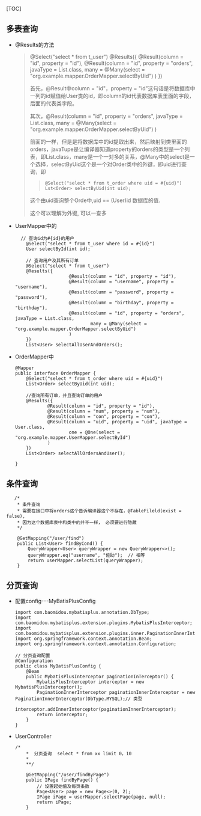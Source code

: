 [TOC]

## 多表查询



- @Results的方法

  >  @Select("select * from t_user")
  >     @Results({
  >                     @Result(column = "id", property = "id"),
  >                     @Result(column = "id", property = "orders", javaType = List.class,
  >                             many = @Many(select = "org.example.mapper.OrderMapper.selectByUid")
  >                     )
  >     })
  >
  > 
  >
  > 首先，@Result中column = "id"，property = "id"这句话是将数据库中一列的id赋值给User类的id，即column的id代表数据库表里面的字段，后面的代表类字段。
  >
  > 其次，@Result(column = "id", property = "orders", javaType = List.class,
  >                             many = @Many(select = "org.example.mapper.OrderMapper.selectByUid")
  >                     )
  >
  > 前面的一样，但是是将数据库中的id提取出来，然后映射到类里面的orders，javaTupe是让编译器知道property的orders的类型是一个列表，即List.class，many是一个一对多的关系，@Many中的select是一个选择，selectByUid这个是一个对Order类中的外键，即uid进行查询，即
  >
  > > `@Select("select * from t_order where uid = #{uid}")
  > > Lst<Order> selectByUid(int uid);`
  >
  > 这个由uid查询整个Orde中,uid == (User)id 数据库的值.
  >
  > 这个可以理解为外键, 可以一查多



- UserMapper中的

  ```  
    // 查询id为#{id}的用户
      @Select("select * from t_user where id = #{id}")
      User selectById(int id);
  
      // 查询用户及其所有订单
      @Select("select * from t_user")
      @Results({
                      @Result(column = "id", property = "id"),
                      @Result(column = "username", property = "username"),
                      @Result(column = "password", property = "password"),
                      @Result(column = "birthday", property = "birthday"),
                      @Result(column = "id", property = "orders", javaType = List.class,
                              many = @Many(select = "org.example.mapper.OrderMapper.selectByUid")
                      )
      })
      List<User> selectAllUserAndOrders();
  ```

  

- OrderMapper中

  ```
  @Mapper
  public interface OrderMapper {
      @Select("select * from t_order where uid = #{uid}")
      List<Order> selectByUid(int uid);
  
      //查询所有订单，并且查询订单的用户
      @Results({
              @Result(column = "id", property = "id"),
              @Result(column = "num", property = "num"),
              @Result(column = "con", property = "con"),
              @Result(column = "uid", property = "uid", javaType = User.class,
                      one = @One(select = "org.example.mapper.UserMapper.selectById")
              )
      })
      List<Order> selectAllOrdersAndUser();
  
  }
  ```




## 条件查询

```
   /*
    * 条件查询
    * 需要在接口中将orders这个告诉编译器这个不存在，@TableFileld(exist = false),
    * 因为这个数据库表中和类中的并不一样， 必须要进行隐藏
    */

    @GetMapping("/user/find")
    public List<User> findByCond() {
        QueryWrapper<User> queryWrapper = new QueryWrapper<>();
        queryWrapper.eq("username", "佐助");  // 相等
        return userMapper.selectList(queryWrapper);
    }

```



## 分页查询

- 配置config---MyBatisPlusConfig

  ```
  import com.baomidou.mybatisplus.annotation.DbType;
  import com.baomidou.mybatisplus.extension.plugins.MybatisPlusInterceptor;
  import com.baomidou.mybatisplus.extension.plugins.inner.PaginationInnerInterceptor;
  import org.springframework.context.annotation.Bean;
  import org.springframework.context.annotation.Configuration;
  
  // 分页查询配置
  @Configuration
  public class MyBatisPlusConfig {
      @Bean
      public MybatisPlusInterceptor paginationInTerceptor() {
          MybatisPlusInterceptor interceptor = new MybatisPlusInterceptor();
          PaginationInnerInterceptor paginationInnerInterceptor = new PaginationInnerInterceptor(DbType.MYSQL);// 类型
          interceptor.addInnerInterceptor(paginationInnerInterceptor);
          return interceptor;
      }
  }
  
  ```

- UserController

  ```
  /*
      *  分页查询  select * from xx limit 0，10
      *
      **/
  
      @GetMapping("/user/findByPage")
      public IPage findByPage() {
          // 设置起始值及每页条数
          Page<User> page = new Page<>(0, 2);
          IPage iPage = userMapper.selectPage(page, null);
          return iPage;
      }
  ```

  

